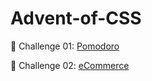 # Advent-of-CSS

🎁 Challenge 01: [Pomodoro](https://viridianab.github.io/Advent-of-CSS/challenge_01/) 

🎁 Challenge 02: [eCommerce](https://viridianab.github.io/Advent-of-CSS/challenge_02/) 

